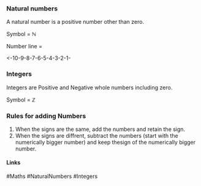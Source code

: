 
### Natural numbers
A natural number is  a positive number other than zero.

Symbol = ℕ

Number line =

<-10-9-8-7-6-5-4-3-2-1-

### Integers
Integers are Positive and Negative whole numbers including zero.

Symbol = ℤ

### Rules for adding Numbers

1. When the signs are the same, add the numbers and retain the sign.
2. When the signs are diffrent, subtract the numbers (start with the numerically bigger number) and keep thesign of the numerically bigger number.

#### Links
#Maths #NaturalNumbers #Integers